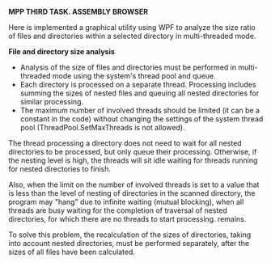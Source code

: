**MPP THIRD TASK. ASSEMBLY BROWSER**

Here is implemented a graphical utility using WPF to analyze the size ratio of files and directories within a selected directory in multi-threaded mode.

**File and directory size analysis**

* Analysis of the size of files and directories must be performed in multi-threaded mode using the system's thread pool and queue.
* Each directory is processed on a separate thread. Processing includes summing the sizes of nested files and queuing all nested directories for similar processing.
* The maximum number of involved threads should be limited (it can be a constant in the code) without changing the settings of the system thread pool (ThreadPool.SetMaxThreads is not allowed).

The thread processing a directory does not need to wait for all nested directories to be processed, but only queue their processing. Otherwise, if the nesting level is high, the threads will sit idle waiting for threads running for nested directories to finish.

Also, when the limit on the number of involved threads is set to a value that is less than the level of nesting of directories in the scanned directory, the program may "hang" due to infinite waiting (mutual blocking), when all threads are busy waiting for the completion of traversal of nested directories, for which there are no threads to start processing. remains.

To solve this problem, the recalculation of the sizes of directories, taking into account nested directories, must be performed separately, after the sizes of all files have been calculated.
